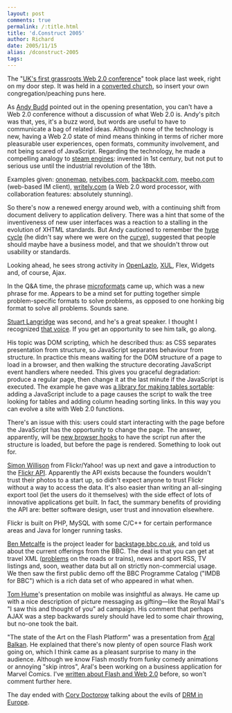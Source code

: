```yaml
---
layout: post
comments: true
permalink: /:title.html
title: 'd.Construct 2005'
author: Richard
date: 2005/11/15
alias: /dconstruct-2005
tags:
---
```


The "[UK's first grassroots Web 2.0 conference][]" took place last week,
right on my door step. It was held in a [converted church][], so insert
your own congregation/peaching puns here.

As [Andy Budd][] pointed out in the opening presentation, you can't have
a Web 2.0 conference without a discussion of what Web 2.0 is. Andy's
pitch was that, yes, it's a buzz word, but words are useful to have to
communicate a bag of related ideas. Although none of the technology is
new, having a Web 2.0 state of mind means thinking in terms of richer
more pleasurable user experiences, open formats, community involvement,
and not being scared of JavaScript. Regarding the technology, he made a
compelling analogy to [steam engines][]: invented in 1st century, but
not put to serious use until the industrial revolution of the 18th.

Examples given: [ononemap][], [netvibes.com][], [backpackit.com][],
[meebo.com][] (web-based IM client), [writely.com][] (a Web 2.0 word
processor, with collaboration features: absolutely stunning).

So there's now a renewed energy around web, with a continuing shift from
document delivery to application delivery. There was a hint that some of
the inventiveness of new user interfaces was a reaction to a stalling in
the evolution of XHTML standards. But Andy cautioned to remember the
[hype cycle][] (he didn't say where we were on the [curve][]), suggested
that people should maybe have a business model, and that we shouldn't
throw out usability or standards.

Looking ahead, he sees strong activity in [OpenLazlo][], [XUL][], Flex,
Widgets and, of course, Ajax.

In the Q&A time, the phrase [microformats][] came up, which was a new
phrase for me. Appears to be a mind set for putting together simple
problem-specific formats to solve problems, as opposed to one honking
big format to solve all problems. Sounds sane.

[Stuart Langridge][] was second, and he's a great speaker. I thought I
recognized [that voice][]. If you get an opportunity to see him talk, go
along.

His topic was DOM scripting, which he described thus: as CSS separates
presentation from structure, so JavaScript separates behaviour from
structure. In practice this means waiting for the DOM structure of a
page to load in a browser, and then walking the structure decorating
JavaScript event handlers where needed. This gives you graceful
degradation: produce a regular page, then change it at the last minute
if the JavaScript is executed. The example he gave was [a library for making tables sortable][]: adding a JavaScript include to a page causes
the script to walk the tree looking for tables and adding column heading
sorting links. In this way you can evolve a site with Web 2.0 functions.

There's an issue with this: users could start interacting with the page
before the JavaScript has the opportunity to change the page. The
answer, apparently, will be [new browser hooks][] to have the script run
after the structure is loaded, but before the page is rendered.
Something to look out for.

[Simon Willison][] from Flickr/Yahoo! was up next and gave a
introduction to the [Flickr API][]. Apparently the API exists because
the founders wouldn't trust their photos to a start up, so didn't expect
anyone to trust Flickr without a way to access the data. It's also
easier than writing an all-singing export tool (let the users do it
themselves) with the side effect of lots of innovative applications get
built. In fact, the summary benefits of providing the API are: better
software design, user trust and innovation elsewhere.

Flickr is built on PHP, MySQL with some C/C++ for certain performance
areas and Java for longer running tasks.

[Ben Metcalfe][] is the project leader for [backstage.bbc.co.uk][], and
told us about the current offerings from the BBC. The deal is that you
can get at travel XML ([problems][] on the roads or trains), news and
sport RSS, TV listings and, soon, weather data but all on strictly
non-commercial usage. We then saw the first public demo off the BBC
Programme Catalog ("IMDB for BBC") which is a rich data set of who
appeared in what when.

[Tom Hume][]'s presentation on mobile was insightful as always. He came
up with a nice description of picture messaging as gifting—like the
Royal Mail's "I saw this and thought of you" ad campaign. His comment
that perhaps AJAX was a step backwards surely should have led to some
chair throwing, but no-one took the bait.

"The state of the Art on the Flash Platform" was a presentation from
[Aral Balkan][]. He explained that there's now plenty of open source
Flash work going on, which I think came as a pleasant surprise to many
in the audience. Although we know Flash mostly from funky comedy
animations or annoying "skip intros", Aral's been working on a business
application for Marvel Comics. I've [written about Flash and Web 2.0][]
before, so won't comment further here.

The day ended with [Cory Doctorow][] talking about the evils of [DRM in Europe][].


  [UK's first grassroots Web 2.0 conference]: http://www.clearleft.com/dconstruct05/
  [converted church]: http://www.fabrica.org.uk/whatisfab.htm
  [Andy Budd]: http://www.andybudd.com/
  [steam engines]: http://en.wikipedia.org/wiki/Steam_engine
  [ononemap]: http://ononemap.com/
  [netvibes.com]: http://www.netvibes.com/
  [backpackit.com]: http://backpackit.com/
  [meebo.com]: http://www.meebo.com/
  [writely.com]: http://www.writely.com/
  [hype cycle]: http://en.wikipedia.org/wiki/Hype_cycle
  [curve]: http://www.ayeconference.com/wiki/scribble.cgi?read=HypeCycle
  [OpenLazlo]: http://www.openlaszlo.org/
  [XUL]: http://www.mozilla.org/projects/xul/
  [microformats]: http://www.microformats.org/
  [Stuart Langridge]: http://www.kryogenix.org/days/
  [that voice]: http://www.lugradio.org/
  [a library for making tables sortable]: http://www.kryogenix.org/code/browser/sorttable/
  [new browser hooks]: http://www.infosauce.org/articles/2005/09/24/cross-browser-ondomcontentloaded
  [Simon Willison]: http://simon.incutio.com/
  [Flickr API]: http://www.flickr.com/services/api/
  [Ben Metcalfe]: http://benmetcalfe.com/blog/
  [backstage.bbc.co.uk]: http://backstage.bbc.co.uk/
  [problems]: http://cyber-junky.co.uk/projects/map/?file=traveldata
  [Tom Hume]: http://www.tomhume.org/
  [Aral Balkan]: http://www.flashant.org/
  [written about Flash and Web 2.0]: http://blog.spiralarm.com/richard/2005/09/openamf.html
  [Cory Doctorow]: http://www.craphound.com/
  [DRM in Europe]: http://www.eff.org/IP/DRM/NAVSHP/

